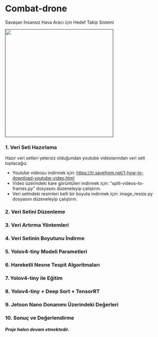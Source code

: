 # Combat-drone
Savaşan İnsansız Hava Aracı için Hedef Takip Sistemi

<a href="" target="_blank"><img height="350" src="https://www.baykarsavunma.com/upload/sayfa/savasaniha.jpg"></a>

### 1. Veri Seti Hazırlama

Hazır veri setleri yetersiz olduğundan youtube videolarından veri seti toplacağız. 

* Youtube videosu indirmek için: https://tr.savefrom.net/1-how-to-download-youtube-video.html
* Video üzerindeki kare görüntüleri indirmek için: "split-videos-to-frames.py" dosyasını düzeneleyip çalıştırın.
* Veri setindeki resimleri belli bir boyuta indirmek için: image_resize.py dosyasını düzeneleyip çalıştırın.

### 2. Veri Setini Düzenleme




### 3. Veri Artırma Yöntemleri



### 4. Veri Setinin Boyutunu İndirme



### 5. Yolov4-tiny Modeli Parametleri



### 6. Hareketli Nesne Tespit Algoritmaları



### 7. Yolov4-tiny ile Eğitim



### 8. Yolov4-tiny + Deep Sort + TensorRT



### 9. Jetson Nano Donanımı Üzerindeki Değerleri



### 10. Sonuç ve Değerlendirme



##### Proje halen devam etmektedir.
